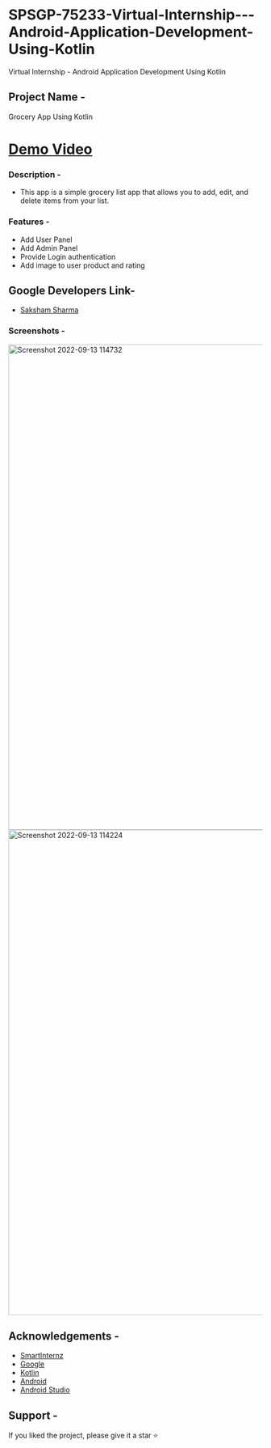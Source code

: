 # SPSGP-75233-Virtual-Internship---Android-Application-Development-Using-Kotlin
Virtual Internship - Android Application Development Using Kotlin

## **Project Name -** 

Grocery App Using Kotlin

<h1>
<a href="https://drive.google.com/file/d/187oqm8H2chreagMQmrww86B2nbfcmck8/view?usp=sharing">Demo Video</a></h1>

### **Description -** 
- This app is a simple grocery list app that allows you to add, edit, and delete items from your list. 

### **Features -**
- Add User Panel
- Add Admin Panel
- Provide Login authentication
- Add image to user product and rating

## **Google Developers Link-**
- [Saksham Sharma](https://g.dev/suksome)

### **Screenshots -**


<img width="960" alt="Screenshot 2022-09-13 114732" src="https://user-images.githubusercontent.com/83489094/189833225-3fac3e67-4bce-40aa-80a1-0d0b30e65b53.png">
<img width="960" alt="Screenshot 2022-09-13 114224" src="https://user-images.githubusercontent.com/83489094/189833241-46a4de49-ec8f-40b9-85e1-d426aa034756.png">


## **Acknowledgements -**
- [SmartInternz](https://www.smartinternz.com/)
- [Google](https://www.google.com/)
- [Kotlin](https://kotlinlang.org/)
- [Android](https://developer.android.com/)
- [Android Studio](https://developer.android.com/studio)

## **Support -**
If you liked the project, please give it a star ⭐


